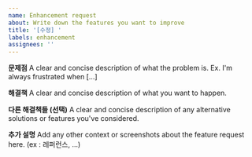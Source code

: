 ```yaml
---
name: Enhancement request
about: Write down the features you want to improve
title: '[수정] '
labels: enhancement
assignees: ''
---
```


**문제점**
A clear and concise description of what the problem is. Ex. I'm always frustrated when [...]

**해결책**
A clear and concise description of what you want to happen.

**다른 해결책들 (선택)**
A clear and concise description of any alternative solutions or features you've considered.

**추가 설명**
Add any other context or screenshots about the feature request here. (ex : 레퍼런스, ...)
